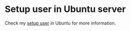 # Setup user in Ubuntu server 
Check my [setup user][Ubuntu user] in Ubuntu for more information. 


[Ubuntu user]: https://github.com/AnhCaooo/master-clouds/tree/main/Linux/Ubuntu